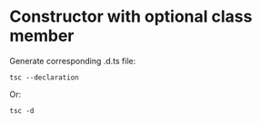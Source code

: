 # Constructor with optional class member

Generate corresponding .d.ts file:

    tsc --declaration

Or:

    tsc -d
